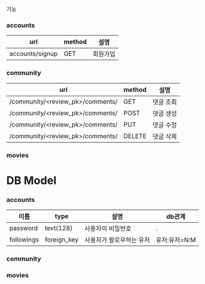기능
### accounts
    
|url|method|설명|
|---|---|---|
|accounts/signup|GET|회원가입|

### community
|url|method|설명|
|---|---|---|
|/community/<review_pk>/comments/|GET|댓글 조회|
|/community/<review_pk>/comments/|POST|댓글 생성|
|/community/<review_pk>/comments/|PUT|댓글 수정|
|/community/<review_pk>/comments/|DELETE|댓글 삭제|

### movies

# DB Model
### accounts
|이름|type|설명|db관계|
|---|---|---|---|
|password|text(128)|사용자의 비밀번호|.| 
|followings|foreign_key|사용자가 팔로우하는 유저|유저:유저=N:M|

### community

### movies